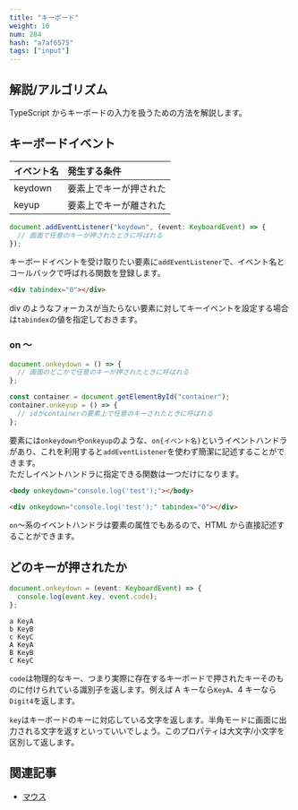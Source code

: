 ```yaml
---
title: "キーボード"
weight: 10
num: 284
hash: "a7af6575"
tags: ["input"]
---
```


## 解説/アルゴリズム

TypeScript からキーボードの入力を扱うための方法を解説します。

## キーボードイベント

| イベント名 | 発生する条件           |
| :--------- | :--------------------- |
| keydown    | 要素上でキーが押された |
| keyup      | 要素上でキーが離された |

```typescript
document.addEventListener("keydown", (event: KeyboardEvent) => {
  // 画面で任意のキーが押されたときに呼ばれる
});
```

キーボードイベントを受け取りたい要素に`addEventListener`で、イベント名とコールバックで呼ばれる関数を登録します。

```html
<div tabindex="0"></div>
```

div のようなフォーカスが当たらない要素に対してキーイベントを設定する場合は`tabindex`の値を指定しておきます。

### on ～

```typescript
document.onkeydown = () => {
  // 画面のどこかで任意のキーが押されたときに呼ばれる
};

const container = document.getElementById("container");
container.onkeyup = () => {
  // idがcontainerの要素上で任意のキーされたときに呼ばれる
};
```

要素には`onkeydown`や`onkeyup`のような、`on{イベント名}`というイベントハンドラがあり、これを利用すると`addEventListener`を使わず簡潔に記述することができます。  
ただしイベントハンドラに指定できる関数は一つだけになります。

```html
<body onkeydown="console.log('test');"></body>

<div onkeydown="console.log('test');" tabindex="0"></div>
```

`on`～系のイベントハンドラは要素の属性でもあるので、HTML から直接記述することができます。

## どのキーが押されたか

```typescript
document.onkeydown = (event: KeyboardEvent) => {
  console.log(event.key, event.code);
};
```

```text
a KeyA
b KeyB
c KeyC
A KeyA
B KeyB
C KeyC
```

`code`は物理的なキー、つまり実際に存在するキーボードで押されたキーそのものに付けられている識別子を返します。例えば A キーなら`KeyA`、4 キーなら`Digit4`を返します。

`key`はキーボードのキーに対応している文字を返します。半角モードに画面に出力される文字を返すといっていいでしょう。このプロパティは大文字/小文字を区別して返します。

## 関連記事

- [マウス](/c01286ec)
